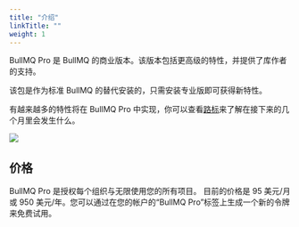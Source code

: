 ```yaml
---
title: "介绍"
linkTitle: ""
weight: 1
---
```


BullMQ Pro 是 BullMQ 的商业版本。该版本包括更高级的特性，并提供了库作者的支持。

该包是作为标准 BullMQ 的替代安装的，只需安装专业版即可获得新特性。

有越来越多的特性将在 BullMQ Pro 中实现，你可以查看[路标](https://github.com/taskforcesh/bullmq-pro-support/projects/1)来了解在接下来的几个月里会发生什么。

![](<../.gitbook/assets/image (4).png>)

## 价格

BullMQ Pro 是授权每个组织与无限使用您的所有项目。
目前的价格是 95 美元/月或 950 美元/年。您可以通过在您的帐户的“BullMQ Pro”标签上生成一个新的令牌来免费试用。
